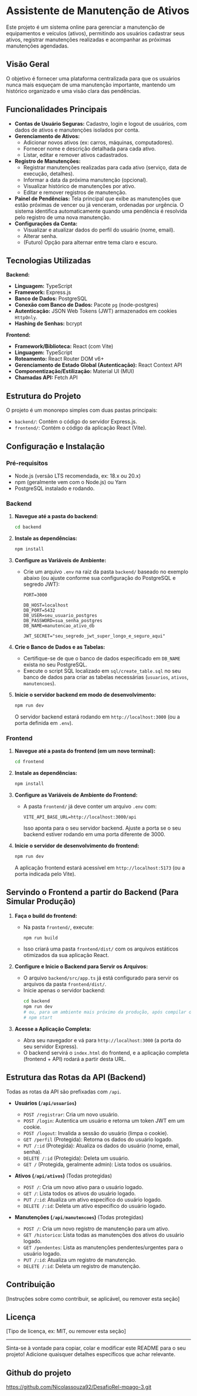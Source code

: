 # Assistente de Manutenção de Ativos

Este projeto é um sistema online para gerenciar a manutenção de equipamentos e veículos (ativos), permitindo aos usuários cadastrar seus ativos, registrar manutenções realizadas e acompanhar as próximas manutenções agendadas.

## Visão Geral

O objetivo é fornecer uma plataforma centralizada para que os usuários nunca mais esqueçam de uma manutenção importante, mantendo um histórico organizado e uma visão clara das pendências.

## Funcionalidades Principais

*   **Contas de Usuário Seguras:** Cadastro, login e logout de usuários, com dados de ativos e manutenções isolados por conta.
*   **Gerenciamento de Ativos:**
    *   Adicionar novos ativos (ex: carros, máquinas, computadores).
    *   Fornecer nome e descrição detalhada para cada ativo.
    *   Listar, editar e remover ativos cadastrados.
*   **Registro de Manutenções:**
    *   Registrar manutenções realizadas para cada ativo (serviço, data de execução, detalhes).
    *   Informar a data da próxima manutenção (opcional).
    *   Visualizar histórico de manutenções por ativo.
    *   Editar e remover registros de manutenção.
*   **Painel de Pendências:** Tela principal que exibe as manutenções que estão próximas de vencer ou já venceram, ordenadas por urgência. O sistema identifica automaticamente quando uma pendência é resolvida pelo registro de uma nova manutenção.
*   **Configurações da Conta:**
    *   Visualizar e atualizar dados do perfil do usuário (nome, email).
    *   Alterar senha.
    *   (Futuro) Opção para alternar entre tema claro e escuro.

## Tecnologias Utilizadas

**Backend:**

*   **Linguagem:** TypeScript
*   **Framework:** Express.js
*   **Banco de Dados:** PostgreSQL
*   **Conexão com Banco de Dados:** Pacote `pg` (node-postgres)
*   **Autenticação:** JSON Web Tokens (JWT) armazenados em cookies `HttpOnly`.
*   **Hashing de Senhas:** bcrypt

**Frontend:**

*   **Framework/Biblioteca:** React (com Vite)
*   **Linguagem:** TypeScript
*   **Roteamento:** React Router DOM v6+
*   **Gerenciamento de Estado Global (Autenticação):** React Context API
*   **Componentização/Estilização:** Material UI (MUI)
*   **Chamadas API:** Fetch API

## Estrutura do Projeto

O projeto é um monorepo simples com duas pastas principais:

*   `backend/`: Contém o código do servidor Express.js.
*   `frontend/`: Contém o código da aplicação React (Vite).

## Configuração e Instalação

### Pré-requisitos

*   Node.js (versão LTS recomendada, ex: 18.x ou 20.x)
*   npm (geralmente vem com o Node.js) ou Yarn
*   PostgreSQL instalado e rodando.

### Backend

1.  **Navegue até a pasta do backend:**
    ```bash
    cd backend
    ```
2.  **Instale as dependências:**
    ```bash
    npm install
    ```
3.  **Configure as Variáveis de Ambiente:**
    *   Crie um arquivo `.env` na raiz da pasta `backend/` baseado no exemplo abaixo (ou ajuste conforme sua configuração do PostgreSQL e segredo JWT):
        ```env
        PORT=3000

        DB_HOST=localhost
        DB_PORT=5432
        DB_USER=seu_usuario_postgres
        DB_PASSWORD=sua_senha_postgres
        DB_NAME=manutencao_ativo_db

        JWT_SECRET="seu_segredo_jwt_super_longo_e_seguro_aqui"
        ```
4.  **Crie o Banco de Dados e as Tabelas:**
    *   Certifique-se de que o banco de dados especificado em `DB_NAME` exista no seu PostgreSQL.
    *   Execute o script SQL localizado em `sql/create_table.sql` no seu banco de dados para criar as tabelas necessárias (`usuarios`, `ativos`, `manutencoes`).

5.  **Inicie o servidor backend em modo de desenvolvimento:**
    ```bash
    npm run dev
    ```
    O servidor backend estará rodando em `http://localhost:3000` (ou a porta definida em `.env`).

### Frontend

1.  **Navegue até a pasta do frontend (em um novo terminal):**
    ```bash
    cd frontend
    ```
2.  **Instale as dependências:**
    ```bash
    npm install
    ```
3.  **Configure as Variáveis de Ambiente do Frontend:**
    *   A pasta `frontend/` já deve conter um arquivo `.env` com:
        ```env
        VITE_API_BASE_URL=http://localhost:3000/api
        ```
        Isso aponta para o seu servidor backend. Ajuste a porta se o seu backend estiver rodando em uma porta diferente de 3000.

4.  **Inicie o servidor de desenvolvimento do frontend:**
    ```bash
    npm run dev
    ```
    A aplicação frontend estará acessível em `http://localhost:5173` (ou a porta indicada pelo Vite).

## Servindo o Frontend a partir do Backend (Para Simular Produção)

1.  **Faça o build do frontend:**
    *   Na pasta `frontend/`, execute:
        ```bash
        npm run build
        ```
    *   Isso criará uma pasta `frontend/dist/` com os arquivos estáticos otimizados da sua aplicação React.

2.  **Configure e Inicie o Backend para Servir os Arquivos:**
    *   O arquivo `backend/src/app.ts` já está configurado para servir os arquivos da pasta `frontend/dist/`.
    *   Inicie apenas o servidor backend:
        ```bash
        cd backend
        npm run dev 
        # ou, para um ambiente mais próximo da produção, após compilar o backend com 'npm run build':
        # npm start
        ```
3.  **Acesse a Aplicação Completa:**
    *   Abra seu navegador e vá para `http://localhost:3000` (a porta do seu servidor Express).
    *   O backend servirá o `index.html` do frontend, e a aplicação completa (frontend + API) rodará a partir desta URL.

## Estrutura das Rotas da API (Backend)

Todas as rotas da API são prefixadas com `/api`.

*   **Usuários (`/api/usuarios`)**
    *   `POST /registrar`: Cria um novo usuário.
    *   `POST /login`: Autentica um usuário e retorna um token JWT em um cookie.
    *   `POST /logout`: Invalida a sessão do usuário (limpa o cookie).
    *   `GET /perfil` (Protegida): Retorna os dados do usuário logado.
    *   `PUT /:id` (Protegida): Atualiza os dados do usuário (nome, email, senha).
    *   `DELETE /:id` (Protegida): Deleta um usuário.
    *   `GET /` (Protegida, geralmente admin): Lista todos os usuários.

*   **Ativos (`/api/ativos`)** (Todas protegidas)
    *   `POST /`: Cria um novo ativo para o usuário logado.
    *   `GET /`: Lista todos os ativos do usuário logado.
    *   `PUT /:id`: Atualiza um ativo específico do usuário logado.
    *   `DELETE /:id`: Deleta um ativo específico do usuário logado.

*   **Manutenções (`/api/manutencoes`)** (Todas protegidas)
    *   `POST /`: Cria um novo registro de manutenção para um ativo.
    *   `GET /historico`: Lista todas as manutenções dos ativos do usuário logado.
    *   `GET /pendentes`: Lista as manutenções pendentes/urgentes para o usuário logado.
    *   `PUT /:id`: Atualiza um registro de manutenção.
    *   `DELETE /:id`: Deleta um registro de manutenção.

## Contribuição

[Instruções sobre como contribuir, se aplicável, ou remover esta seção]

## Licença

[Tipo de licença, ex: MIT, ou remover esta seção]

---

Sinta-se à vontade para copiar, colar e modificar este README para o seu projeto! Adicione quaisquer detalhes específicos que achar relevante.

## Github do projeto

https://github.com/Nicolassouza92/DesafioRel-mpago-3.git